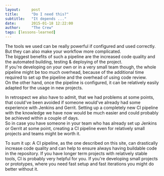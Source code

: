 ```yaml
---
layout:     post
title:      "Do I need this?"
subtitle:	"It depends ..."
date:       2015-01-18 12:22:00
author:     "The Crew"
tags: [lessons-learned]
---
```


The tools we used can be really powerful if configured and used correctly. But they can also make your workflow more complicated.<br>
The biggest benefits of such a pipeline are the increased code quality and the automated building, testing & deploying of the project.<br>
If you're developing on your own or in a very small team though, the whole pipeline might be too much overhead, because of the additional time required to set up the pipeline and the overhead of using code review.<br>
On the other hand, once the pipeline is configured, it can be relatively easily adapted for the usage in new projects. <br>

In retrospect we also have to admit, that we had problems at some points, that could've been avoided if someone would've already had some experience with Jenkins and Gerrit. Setting up a completely new CI pipeline with the knowledge we have now would be much easier and could probably be achieved within a couple of days.<br>
So in case you have someone in your team who has already set up Jenkins or Gerrit at some point, creating a CI pipeline even for relatively small projects and teams might be worth it.

To sum it up: A CI pipeline, as the one described on this site, can drastically increase code quality and can help to ensure always having buildable code in the repository. If you have longer term projects with relatively stable tools, CI is probably very helpful for you. If you're developing small projects or prototypes, where you need fast setup and fast iterations you might do better without it.